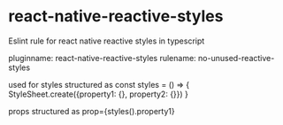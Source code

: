 # react-native-reactive-styles
Eslint rule for react native reactive styles in typescript


pluginname: react-native-reactive-styles
rulename: no-unused-reactive-styles

used for styles structured as 
const styles = () => {
StyleSheet.create({property1: {}, property2: {}})
}

props structured as prop={styles().property1}
